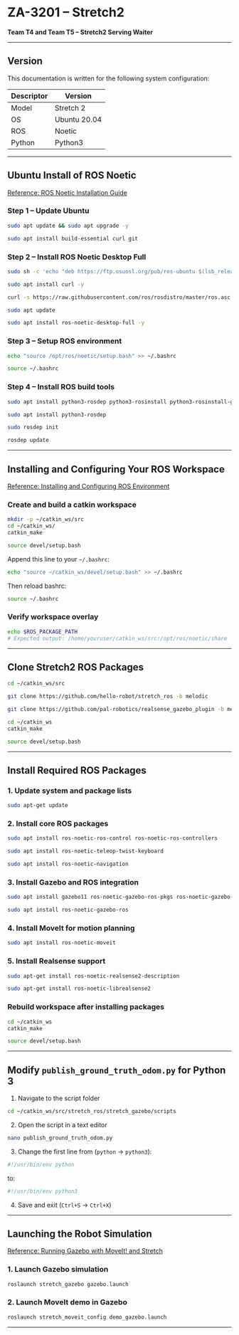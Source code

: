 # ZA-3201 – Stretch2

**Team T4 and Team T5 – Stretch2 Serving Waiter**

---

## Version

This documentation is written for the following system configuration:

| Descriptor | Version      |
| ---------- | ------------ |
| Model      | Stretch 2    |
| OS         | Ubuntu 20.04 |
| ROS        | Noetic       |
| Python     | Python3      |

---

## Ubuntu Install of ROS Noetic

[Reference: ROS Noetic Installation Guide](https://wiki.ros.org/noetic/Installation/Ubuntu)

### Step 1 – Update Ubuntu

```bash
sudo apt update && sudo apt upgrade -y
```

```bash
sudo apt install build-essential curl git
```

### Step 2 – Install ROS Noetic Desktop Full

```bash
sudo sh -c 'echo "deb https://ftp.osuosl.org/pub/ros-ubuntu $(lsb_release -sc) main" > /etc/apt/sources.list.d/ros-latest.list'
```

```bash
sudo apt install curl -y
```

```bash
curl -s https://raw.githubusercontent.com/ros/rosdistro/master/ros.asc | sudo apt-key add -
```

```bash
sudo apt update
```

```bash
sudo apt install ros-noetic-desktop-full -y
```

### Step 3 – Setup ROS environment

```bash
echo "source /opt/ros/noetic/setup.bash" >> ~/.bashrc
```

```bash
source ~/.bashrc
```

### Step 4 – Install ROS build tools

```bash
sudo apt install python3-rosdep python3-rosinstall python3-rosinstall-generator python3-wstool build-essential
```

```bash
sudo apt install python3-rosdep
```

```bash
sudo rosdep init
```

```bash
rosdep update
```

---

## Installing and Configuring Your ROS Workspace

[Reference: Installing and Configuring ROS Environment](https://wiki.ros.org/ROS/Tutorials/InstallingandConfiguringROSEnvironment)

### Create and build a catkin workspace

```bash
mkdir -p ~/catkin_ws/src
cd ~/catkin_ws/
catkin_make
```

```bash
source devel/setup.bash
```

Append this line to your `~/.bashrc`:

```bash
echo "source ~/catkin_ws/devel/setup.bash" >> ~/.bashrc
```

Then reload bashrc:

```bash
source ~/.bashrc
```

### Verify workspace overlay

```bash
echo $ROS_PACKAGE_PATH
# Expected output: /home/youruser/catkin_ws/src:/opt/ros/noetic/share
```

---

## Clone Stretch2 ROS Packages

```bash
cd ~/catkin_ws/src
```

```bash
git clone https://github.com/hello-robot/stretch_ros -b melodic
```

```bash
git clone https://github.com/pal-robotics/realsense_gazebo_plugin -b melodic-devel
```

```bash
cd ~/catkin_ws
catkin_make
```

```bash
source devel/setup.bash
```

---

## Install Required ROS Packages

### 1. Update system and package lists

```bash
sudo apt-get update
```

### 2. Install core ROS packages

```bash
sudo apt install ros-noetic-ros-control ros-noetic-ros-controllers
```

```bash
sudo apt install ros-noetic-teleop-twist-keyboard
```

```bash
sudo apt install ros-noetic-navigation
```

### 3. Install Gazebo and ROS integration

```bash
sudo apt install gazebo11 ros-noetic-gazebo-ros-pkgs ros-noetic-gazebo-ros-control
```

```bash
sudo apt install ros-noetic-gazebo-ros
```

### 4. Install MoveIt for motion planning

```bash
sudo apt install ros-noetic-moveit
```

### 5. Install Realsense support

```bash
sudo apt-get install ros-noetic-realsense2-description
```

```bash
sudo apt-get install ros-noetic-librealsense2
```

### Rebuild workspace after installing packages

```bash
cd ~/catkin_ws
catkin_make
```

```bash
source devel/setup.bash
```

---

## Modify `publish_ground_truth_odom.py` for Python 3

1. Navigate to the script folder

```bash
cd ~/catkin_ws/src/stretch_ros/stretch_gazebo/scripts
```

2. Open the script in a text editor

```bash
nano publish_ground_truth_odom.py
```

3. Change the first line from (`python` → `python3`):

```python
#!/usr/bin/env python
```

to:

```python
#!/usr/bin/env python3
```

4. Save and exit (`Ctrl+S` → `Ctrl+X`)

---

## Launching the Robot Simulation

[Reference: Running Gazebo with MoveIt! and Stretch](https://docs.hello-robot.com/0.2/stretch-tutorials/ros1/moveit_basics/)

### 1. Launch Gazebo simulation

```bash
roslaunch stretch_gazebo gazebo.launch
```

### 2. Launch MoveIt demo in Gazebo

```bash
roslaunch stretch_moveit_config demo_gazebo.launch
```

---
